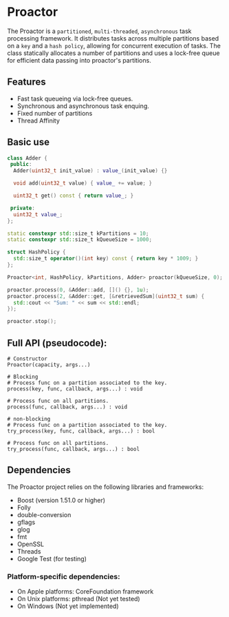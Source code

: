# Proactor
The Proactor is a `partitioned`, `multi-threaded`, `asynchronous` task processing framework. It distributes tasks across multiple partitions based on a `key` and a `hash policy`, allowing for concurrent execution of tasks. The class statically allocates a number of partitions and uses a lock-free queue for efficient data passing into proactor's partitions.

## Features
* Fast task queueing via lock-free queues.
* Synchronous and asynchronous task enquing.
* Fixed number of partitions
* Thread Affinity

## Basic use
```C++
class Adder {
 public:
  Adder(uint32_t init_value) : value_(init_value) {}

  void add(uint32_t value) { value_ += value; }

  uint32_t get() const { return value_; }

 private:
  uint32_t value_;
};

static constexpr std::size_t kPartitions = 10;
static constexpr std::size_t kQueueSize = 1000;

struct HashPolicy {
  std::size_t operator()(int key) const { return key * 1009; }
};

Proactor<int, HashPolicy, kPartitions, Adder> proactor(kQueueSize, 0);

proactor.process(0, &Adder::add, []() {}, 1u);
proactor.process(2, &Adder::get, [&retrievedSum](uint32_t sum) {
  std::cout << "Sum: " << sum << std::endl;
});

proactor.stop();

```
## Full API (pseudocode):
    # Constructor
    Proactor(capacity, args...)

    # Blocking
    # Process func on a partition associated to the key.
    process(key, func, callback, args...) : void

    # Process func on all partitions.
    process(func, callback, args...) : void

    # non-blocking
    # Process func on a partition associated to the key.
    try_process(key, func, callback, args...) : bool

    # Process func on all partitions.
    try_process(func, callback, args...) : bool

## Dependencies
The Proactor project relies on the following libraries and frameworks:
* Boost (version 1.51.0 or higher)
* Folly
* double-conversion
* gflags
* glog
* fmt
* OpenSSL
* Threads
* Google Test (for testing)

### Platform-specific dependencies:
* On Apple platforms: CoreFoundation framework
* On Unix platforms: pthread (Not yet tested)
* On Windows (Not yet implemented)